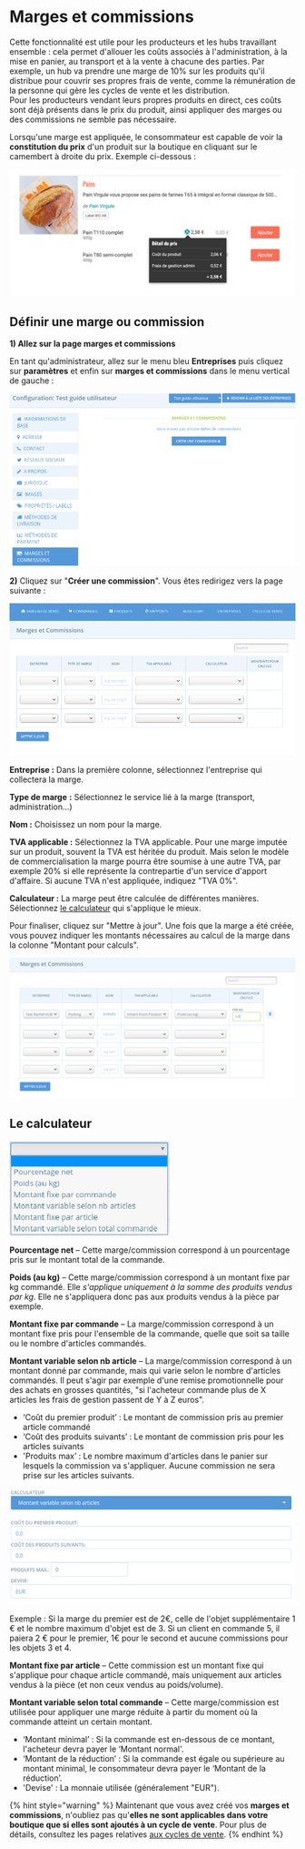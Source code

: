 # Marges et commissions

Cette fonctionnalité est utile pour les producteurs et les hubs travaillant ensemble : cela permet d'allouer les coûts associés à l'administration, à la mise en panier, au transport et à la vente à chacune des parties. Par exemple, un hub va prendre une marge de 10% sur les produits qu'il distribue pour couvrir ses propres frais de vente, comme la rémunération de la personne qui gère les cycles de vente et les distribution.\
Pour les producteurs vendant leurs propres produits en direct, ces coûts sont déjà présents dans le prix du produit, ainsi appliquer des marges ou des commissions ne semble pas nécessaire.&#x20;

Lorsqu'une marge est appliquée, le consommateur est capable de voir la **constitution du prix** d'un produit sur la boutique en cliquant sur le camembert à droite du prix. Exemple ci-dessous :

![](<../../.gitbook/assets/image (61) (1).png>)



## Définir une marge ou commission

**1) Allez sur la page marges et commissions**

En tant qu'administrateur, allez sur le menu bleu **Entreprises** puis cliquez sur **paramètres** et enfin sur **marges et commissions** dans le menu vertical de gauche :&#x20;

![](<../../.gitbook/assets/image (83) (1) (1) (1) (1).png>)

**2)** Cliquez sur "**Créer une commission**". Vous êtes redirigez vers la page suivante :&#x20;

![](<../../.gitbook/assets/image (46) (1).png>)

**Entreprise :** Dans la première colonne, sélectionnez l'entreprise qui collectera la marge.

**Type de marge** **:** Sélectionnez le service lié à la marge (transport, administration...)

**Nom :** Choisissez un nom pour la marge.

**TVA applicable :** Sélectionnez la TVA applicable. Pour une marge imputée sur un produit, souvent la TVA est héritée du produit. Mais selon le modèle de commercialisation la marge pourra être soumise à une autre TVA, par exemple 20% si elle représente la contrepartie d'un service d'apport d'affaire. Si aucune TVA n'est appliquée, indiquez "TVA 0%".

**Calculateur :** La marge peut être calculée de différentes manières. Sélectionnez [le calculateur](https://guide.openfoodnetwork.org/v/fr/basic-features/shopfront/enterprise-fees#le-calculateur) qui s'applique le mieux.

Pour finaliser, cliquez sur "Mettre à jour". Une fois que la marge a été créée, vous pouvez indiquer les montants nécessaires au calcul de la marge dans la colonne "Montant pour calculs".

![](<../../.gitbook/assets/image (84) (1) (1) (1) (1).png>)

## Le calculateur

![](<../../.gitbook/assets/image (51) (1) (1).png>)

**Pourcentage net** – Cette marge/commission correspond à un pourcentage pris sur le montant total de la commande.

**Poids (au kg)** – Cette marge/commission correspond à un montant fixe par kg commandé. Elle _s'applique uniquement à la somme des produits vendus par kg_. Elle ne s'appliquera donc pas aux produits vendus à la pièce par exemple.

**Montant fixe par commande** – La marge/commission correspond à un montant fixe pris pour l'ensemble de la commande, quelle que soit sa taille ou le nombre d'articles commandés.

**Montant variable selon nb article** – La marge/commission correspond à un montant donné par commande, mais qui varie selon le nombre d'articles commandés. Il peut s'agir par exemple d'une remise promotionnelle pour des achats en grosses quantités, "si l'acheteur commande plus de X articles les frais de gestion passent de Y à Z euros".

* ‘Coût du premier produit’ : Le montant de commission pris au premier article commandé
* ‘Coût des produits suivants’ : Le montant de commission pris pour les articles suivants
* 'Produits max’ : Le nombre maximum d'articles dans le panier sur lesquels la commission va s'appliquer. Aucune commission ne sera prise sur les articles suivants.

![](<../../.gitbook/assets/image (60) (1) (1).png>)



Exemple :  Si la marge du premier est de 2€, celle de l'objet supplémentaire 1 € et le nombre maximum d'objet est de 3. Si un client en commande 5, il paiera 2 € pour le premier, 1€ pour le second et aucune commissions pour les objets 3 et 4.

**Montant fixe par article** – Cette commission est un montant fixe qui s'applique pour chaque article commandé, mais uniquement aux articles vendus à la pièce (et non ceux vendus au poids/volume).

**Montant variable selon total commande** – Cette marge/commission est utilisée pour appliquer une marge réduite à partir du moment où la commande atteint un certain montant.

* ‘Montant minimal’ : Si la commande est en-dessous de ce montant, l'acheteur devra payer le ‘Montant normal'.
* ‘Montant de la réduction’ : Si la commande est égale ou supérieure au montant minimal, le consommateur devra payer le ‘Montant de la réduction’.
* 'Devise' : La monnaie utilisée (généralement "EUR").

{% hint style="warning" %}
Maintenant que vous avez créé vos **marges et commissions**, n'oubliez pas qu'**elles ne sont applicables dans votre boutique que si elles sont ajoutés à un cycle de vente**. Pour plus de détails, consultez les pages relatives [aux cycles de vente](https://guide.openfoodnetwork.org/v/fr/basic-features/shopfront/order-cycle).
{% endhint %}
